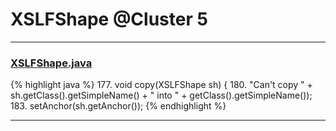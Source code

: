 # XSLFShape @Cluster 5

***

### [XSLFShape.java](https://searchcode.com/codesearch/view/97406645/)
{% highlight java %}
177. void copy(XSLFShape sh) {
180.                 "Can't copy " + sh.getClass().getSimpleName() + " into " + getClass().getSimpleName());
183.     setAnchor(sh.getAnchor());
{% endhighlight %}

***

